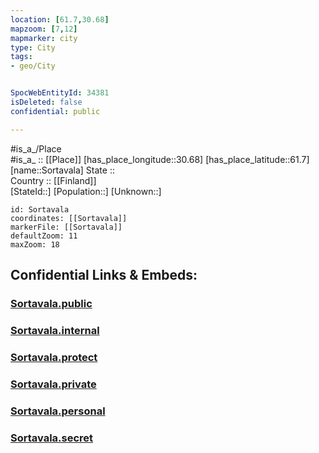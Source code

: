 ```yaml
---
location: [61.7,30.68] 
mapzoom: [7,12] 
mapmarker: city 
type: City
tags:
- geo/City


SpocWebEntityId: 34381
isDeleted: false
confidential: public

---
```

#is_a_/Place  
#is_a_ :: [[Place]] 
[has_place_longitude::30.68] 
[has_place_latitude::61.7] 
[name::Sortavala] 
State ::  
Country :: [[Finland]]  
[StateId::] 
[Population::] 
[Unknown::] 


```leaflet
id: Sortavala
coordinates: [[Sortavala]] 
markerFile: [[Sortavala]] 
defaultZoom: 11 
maxZoom: 18
```


## Confidential Links & Embeds: 

### [Sortavala.public](/_public/\Earth\Continent\Europe\Europe~East\Russia\Russia~NorthWest\Karelia~Republic\CitySortavala.public.md) 

### [Sortavala.internal](/_internal/\Earth\Continent\Europe\Europe~East\Russia\Russia~NorthWest\Karelia~Republic\CitySortavala.internal.md) 

### [Sortavala.protect](/_protect/\Earth\Continent\Europe\Europe~East\Russia\Russia~NorthWest\Karelia~Republic\CitySortavala.protect.md) 

### [Sortavala.private](/_private/\Earth\Continent\Europe\Europe~East\Russia\Russia~NorthWest\Karelia~Republic\CitySortavala.private.md) 

### [Sortavala.personal](/_personal/\Earth\Continent\Europe\Europe~East\Russia\Russia~NorthWest\Karelia~Republic\CitySortavala.personal.md) 

### [Sortavala.secret](/_secret/\Earth\Continent\Europe\Europe~East\Russia\Russia~NorthWest\Karelia~Republic\CitySortavala.secret.md)

